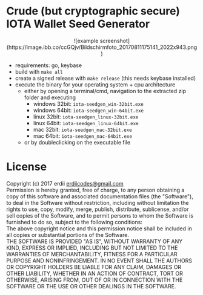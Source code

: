# Crude (but cryptographic secure) IOTA Wallet Seed Generator

<center>
    ![example screenshot](https://image.ibb.co/ccGQjv/Bildschirmfoto_20170811175141_2022x943.png)
</center>

* requirements: go, keybase
* build with `make all`
* create a signed release with `make release` (this needs keybase installed)
* execute the binary for your operating system + cpu architecture
    * either by opening a terminal/cmd, navigation to the extracted zip folder and executing 
        * windows 32bit: `iota-seedgen_win-32bit.exe`
        * windows 64bit: `iota-seedgen_win-64bit.exe`
        * linux 32bit: `iota-seedgen_linux-32bit.exe`
        * linux 64bit: `iota-seedgen_linux-64bit.exe`
        * mac 32bit: `iota-seedgen_mac-32bit.exe`
        * mac 64bit: `iota-seedgen_mac-64bit.exe`
    * or by doubleclicking on the executable file


# License

Copyright (c) 2017 erdii <erdiicodes@gmail.com>  
Permission is hereby granted, free of charge, to any person obtaining a copy of this software and associated documentation files (the "Software"), to deal in the Software without restriction, including without limitation the rights to use, copy, modify, merge, publish, distribute, sublicense, and/or sell copies of the Software, and to permit persons to whom the Software is furnished to do so, subject to the following conditions:  
The above copyright notice and this permission notice shall be included in all copies or substantial portions of the Software.  
THE SOFTWARE IS PROVIDED "AS IS", WITHOUT WARRANTY OF ANY KIND, EXPRESS OR IMPLIED, INCLUDING BUT NOT LIMITED TO THE WARRANTIES OF MERCHANTABILITY, FITNESS FOR A PARTICULAR PURPOSE AND NONINFRINGEMENT. IN NO EVENT SHALL THE AUTHORS OR COPYRIGHT HOLDERS BE LIABLE FOR ANY CLAIM, DAMAGES OR OTHER LIABILITY, WHETHER IN AN ACTION OF CONTRACT, TORT OR OTHERWISE, ARISING FROM, OUT OF OR IN CONNECTION WITH THE SOFTWARE OR THE USE OR OTHER DEALINGS IN THE SOFTWARE.
